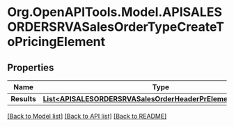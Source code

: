 # Org.OpenAPITools.Model.APISALESORDERSRVASalesOrderTypeCreateToPricingElement

## Properties

Name | Type | Description | Notes
------------ | ------------- | ------------- | -------------
**Results** | [**List&lt;APISALESORDERSRVASalesOrderHeaderPrElementTypeCreate&gt;**](APISALESORDERSRVASalesOrderHeaderPrElementTypeCreate.md) |  | [optional] 

[[Back to Model list]](../README.md#documentation-for-models) [[Back to API list]](../README.md#documentation-for-api-endpoints) [[Back to README]](../README.md)

